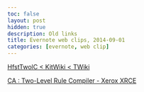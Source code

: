 ```yaml
---
toc: false
layout: post
hidden: true
description: Old links
title: Evernote web clips, 2014-09-01
categories: [evernote, web clip]
---
```


[HfstTwolC &lt; KitWiki &lt; TWiki](https://kitwiki.csc.fi/twiki/bin/view/KitWiki/HfstTwolC)

[CA : Two-Level Rule Compiler - Xerox XRCE](http://web.archive.org/web/20090822200908/http://www.xrce.xerox.com/competencies/content-analysis/fssoft/docs/twolc-92/twolc92.html)

